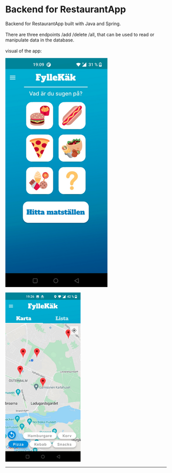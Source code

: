 # Backend for RestaurantApp

Backend for RestaurantApp built with Java and Spring. <br>
<br>There are three endpoints /add /delete /all, that can be used to read or manipulate data in the database. <br>
<br>visual of the app:

![img1](app0.PNG)

![img1](app2.PNG)


--------------

